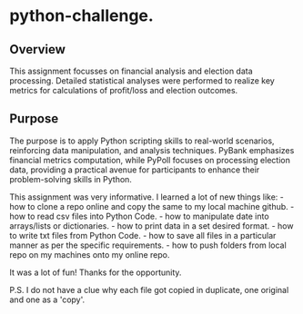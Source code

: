 # python-challenge.

## Overview
This assignment focusses on financial analysis and election data processing. Detailed statistical analyses were performed to realize key metrics for calculations of profit/loss and election outcomes.


## Purpose
The purpose is to apply Python scripting skills to real-world scenarios, reinforcing data manipulation, and analysis techniques. PyBank emphasizes financial metrics computation, while PyPoll focuses on processing election data, providing a practical avenue for participants to enhance their problem-solving skills in Python.

This assignment was very informative. I learned a lot of new things like:
    - how to clone a repo online and copy the same to my local machine github. 
    - how to read csv files into Python Code.
    - how to manipulate date into arrays/lists or dictionaries.
    - how to print data in a set desired format. 
    - how to write txt files from Python Code.
    - how to save all files in a particular manner as per the specific requirements. 
    - how to push folders from local repo on my machines onto my online repo. 

It was a lot of fun! Thanks for the opportunity.

P.S. I do not have a clue why each file got copied in duplicate, one original and one as a 'copy'. 
